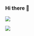 ### Hi there 👋

<!-- https://github.com/antonkomarev/github-profile-views-counter -->
![](https://komarev.com/ghpvc/?username=matichewer&color=blue&style=for-the-badge&label=PROFILE+VIEWS)


![](https://github-readme-stats.vercel.app/api?username=matichewer&custom_title=My+stats+on+Github&show_icons=true&theme=dark&include_all_commits=true)


<!-- 
&locale=en

-->





<!--
**matichewer/matichewer** is a ✨ _special_ ✨ repository because its `README.md` (this file) appears on your GitHub profile.

Here are some ideas to get you started:

- 🔭 I’m currently working on ...
- 🌱 I’m currently learning ...
- 👯 I’m looking to collaborate on ...
- 🤔 I’m looking for help with ...
- 💬 Ask me about ...
- 📫 How to reach me: ...
- 😄 Pronouns: ...
- ⚡ Fun fact: ...
-->
